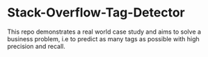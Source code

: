 # Stack-Overflow-Tag-Detector
This repo demonstrates a real world case study and aims to solve a business problem, i.e to predict as many tags as possible with high precision and recall.

